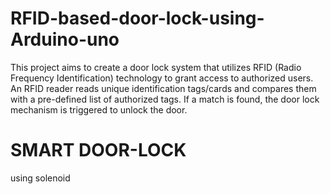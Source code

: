 # RFID-based-door-lock-using-Arduino-uno
This project aims to create a door lock system that utilizes RFID (Radio Frequency Identification) technology to grant access to authorized users. An RFID reader reads unique identification tags/cards and compares them with a pre-defined list of authorized tags. If a match is found, the door lock mechanism is triggered to unlock the door.
# SMART DOOR-LOCK
using solenoid
